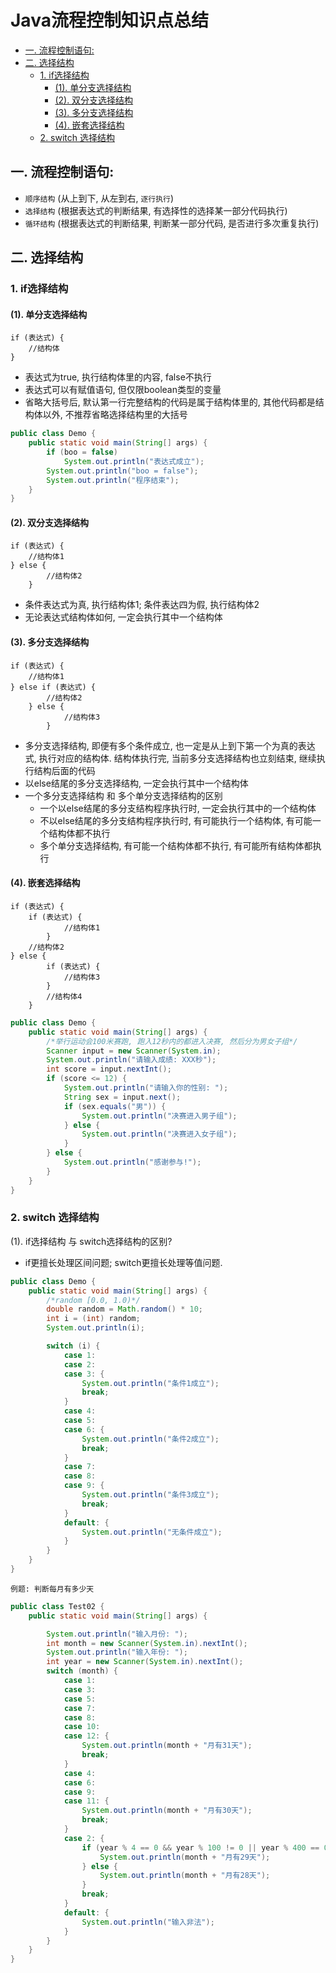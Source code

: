 # Java流程控制知识点总结

<!-- TOC -->

* [一. 流程控制语句:](#一-流程控制语句)
* [二. 选择结构](#二-选择结构)
    * [1. if选择结构](#1-if选择结构)
        * [(1). 单分支选择结构](#1-单分支选择结构)
        * [(2). 双分支选择结构](#2-双分支选择结构)
        * [(3). 多分支选择结构](#3-多分支选择结构)
        * [(4). 嵌套选择结构](#4-嵌套选择结构)
    * [2. switch 选择结构](#2-switch-选择结构)

<!-- TOC -->

## 一. 流程控制语句:

- `顺序结构` (从上到下, 从左到右, `逐行执行`)
- `选择结构` (根据表达式的判断结果, 有选择性的选择某一部分代码执行)
- `循环结构` (根据表达式的判断结果, 判断某一部分代码, 是否进行多次重复执行)

## 二. 选择结构

### 1. if选择结构

#### (1). 单分支选择结构

```
if (表达式) {
    //结构体
}
```

- 表达式为true, 执行结构体里的内容, false不执行
- 表达式可以有赋值语句, 但仅限boolean类型的变量
- 省略大括号后, 默认第一行完整结构的代码是属于结构体里的, 其他代码都是结构体以外,
  不推荐省略选择结构里的大括号

```java
public class Demo {
    public static void main(String[] args) {
        if (boo = false)
            System.out.println("表达式成立");
        System.out.println("boo = false");
        System.out.println("程序结束");
    }
}
```

#### (2). 双分支选择结构

```
if (表达式) {
    //结构体1
} else {
        //结构体2
    }
```

- 条件表达式为真, 执行结构体1; 条件表达四为假, 执行结构体2
- 无论表达式结构体如何, 一定会执行其中一个结构体

#### (3). 多分支选择结构

```
if (表达式) {
    //结构体1
} else if (表达式) {
        //结构体2
    } else {
            //结构体3
        }
```

- 多分支选择结构, 即便有多个条件成立, 也一定是从上到下第一个为真的表达式, 执行对应的结构体.
  结构体执行完, 当前多分支选择结构也立刻结束, 继续执行结构后面的代码
- 以else结尾的多分支选择结构, 一定会执行其中一个结构体
- 一个多分支选择结构 和 多个单分支选择结构的区别
    - 一个以else结尾的多分支结构程序执行时, 一定会执行其中的一个结构体
    - 不以else结尾的多分支结构程序执行时, 有可能执行一个结构体, 有可能一个结构体都不执行
    - 多个单分支选择结构, 有可能一个结构体都不执行, 有可能所有结构体都执行

#### (4). 嵌套选择结构

```
if (表达式) {
    if (表达式) {
            //结构体1
        }
    //结构体2
} else {
        if (表达式) {
            //结构体3
        }
        //结构体4
    }
```

```java
public class Demo {
    public static void main(String[] args) {
        /*举行运动会100米赛跑, 跑入12秒内的都进入决赛, 然后分为男女子组*/
        Scanner input = new Scanner(System.in);
        System.out.println("请输入成绩: XXX秒");
        int score = input.nextInt();
        if (score <= 12) {
            System.out.println("请输入你的性别: ");
            String sex = input.next();
            if (sex.equals("男")) {
                System.out.println("决赛进入男子组");
            } else {
                System.out.println("决赛进入女子组");
            }
        } else {
            System.out.println("感谢参与!");
        }
    }
}
```

### 2. switch 选择结构

(1). if选择结构 与 switch选择结构的区别?

- if更擅长处理区间问题; switch更擅长处理等值问题.

```java
public class Demo {
    public static void main(String[] args) {
        /*random [0.0, 1.0)*/
        double random = Math.random() * 10;
        int i = (int) random;
        System.out.println(i);

        switch (i) {
            case 1:
            case 2:
            case 3: {
                System.out.println("条件1成立");
                break;
            }
            case 4:
            case 5:
            case 6: {
                System.out.println("条件2成立");
                break;
            }
            case 7:
            case 8:
            case 9: {
                System.out.println("条件3成立");
                break;
            }
            default: {
                System.out.println("无条件成立");
            }
        }
    }
}
```

`例题: 判断每月有多少天`

```java
public class Test02 {
    public static void main(String[] args) {

        System.out.println("输入月份: ");
        int month = new Scanner(System.in).nextInt();
        System.out.println("输入年份: ");
        int year = new Scanner(System.in).nextInt();
        switch (month) {
            case 1:
            case 3:
            case 5:
            case 7:
            case 8:
            case 10:
            case 12: {
                System.out.println(month + "月有31天");
                break;
            }
            case 4:
            case 6:
            case 9:
            case 11: {
                System.out.println(month + "月有30天");
                break;
            }
            case 2: {
                if (year % 4 == 0 && year % 100 != 0 || year % 400 == 0) {
                    System.out.println(month + "月有29天");
                } else {
                    System.out.println(month + "月有28天");
                }
                break;
            }
            default: {
                System.out.println("输入非法");
            }
        }
    }
}
```
